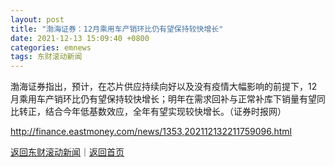 ```yaml
---
layout: post
title: "渤海证券：12月乘用车产销环比仍有望保持较快增长"
date: 2021-12-13 15:09:40 +0800
categories: emnews
tags: 东财滚动新闻
---
```


渤海证券指出，预计，在芯片供应持续向好以及没有疫情大幅影响的前提下，12月乘用车产销环比仍有望保持较快增长；明年在需求回补与正常补库下销量有望同比转正，结合今年低基数效应，全年有望实现较快增长。（证券时报网）

<http://finance.eastmoney.com/news/1353,202112132211759096.html>

[返回东财滚动新闻](//finews.withounder.com/emnews/)｜[返回首页](//finews.withounder.com/)